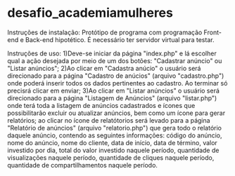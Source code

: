 # desafio_academiamulheres
Instruções de instalação: Protótipo de programa com programação Front-end e Back-end hipotético.
É necessário ter servidor virtual para testar.

Instruções de uso: 
1)Deve-se iniciar da página "index.php" e lá escolher qual a ação desejada por meio de um dos botões: "Cadastrar anúncio" ou "Listar anúncios";
2)Ao clicar em "Cadastra anúcio" o usuário será direcionado para a página "Cadastro de anúcios" (arquivo "cadastro.php") onde poderá inserir
todos os dados pertinentes ao cadastro. Ao terminar só precisrá clicar em enviar;
3)Ao clicar em "Listar anúncios" o usuário será direcionado para a página "Listagem de Anúncios" (arquivo "listar.php") onde terá toda a listagem de anúncios cadastrados
 e ícones que possibilitarão excluir ou atualizar anúncios, bem como um ícone para gerar relatórios; ao clicar no ícone de relatótorios será levado para a página
"Relatório de anúncios" (arquivo "relatorio.php") que gera todo o relatório daquele anúncio, contendo as seguintes informações: código do anúncio, nome do anúncio, 
nome do cliente, data de início, data de término, valor investido por dia, total do valor investido naquele período, quantidade de visualizações naquele período,
quantidade de cliques naquele período, quantidade de compartilhamentos naquele período.
